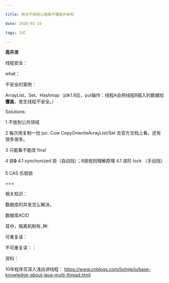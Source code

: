 ```yaml
---

title: 再也不用担心我搞不懂高并发啦

date: 2020-02-19

tags: JUC

---
```




**高并发**



线程安全：

what：





不安全的案例：

ArrayList、Set、Hashmap（jdk1.8后，put操作：线程A会把线程B插入的数据给**覆盖**，发生线程不安全。）



Solutions:

1 不放到公共领域

2 每次用复制一份 juc. Cow  CopyOnwriteArrayList/Set 去官方文档上看，还有很多很多。

3 只能看不能改 final

4 锁🔒  4.1 synchonized 锁（自动挡）；8锁规则理解原理  4.1 进阶 lock （手动挡）

5 CAS 乐观锁 





===

相关知识：

数据库的并发怎么解决。

数据库ACID

其中，隔离机制有_种:

可重复读：

不可重复读：：





资料： 

10年程序员深入浅出讲线程： https://www.cnblogs.com/lixinjie/p/base-knowledge-about-java-multi-thread.html